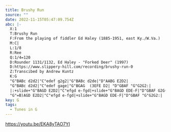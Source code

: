 ```yaml
---
title: Brushy Run
source: ""
date: 2022-11-15T05:47:09.754Z
abc: |-
  X:1
  T:Brushy Run 
  F:From the playing of fiddler Ed Haley (1885-1951, east Ky./W.Va.)
  M:C|
  L:1/8
  R:Ree
  Q:1/4=120
  D:Rounder 1131/1132, Ed Haley - "Forked Deer" (1997)
  D:https://www.slippery-hill.com/recording/brushy-run-0
  Z:Transcibed by Andrew Kuntz
  K:G
  "G"BABc d2d2|"C"edef g2g2|"G"BABc d2de|"D"AABG E2D2|
  "G"BABc d2d2|"C"edef gage|"G"BGAG  (3EFE D2| "D"GBAF "G"G2G2:|
  |:+slide+"G"BAGD E2D2|"C"efgd e-fgd|+slide+"G"BAGD EDE-F|"D"GBAF G2G(_B|
  "G"=B)AGD E2D2|"C"efgd e-fgd|+slide+"G"BAGD EDE-F|"D"GBAF "G"G2G2:|
key: G
tags:
  - Tunes in G
---
```

https://youtu.be/EKA8yTAO7YI
